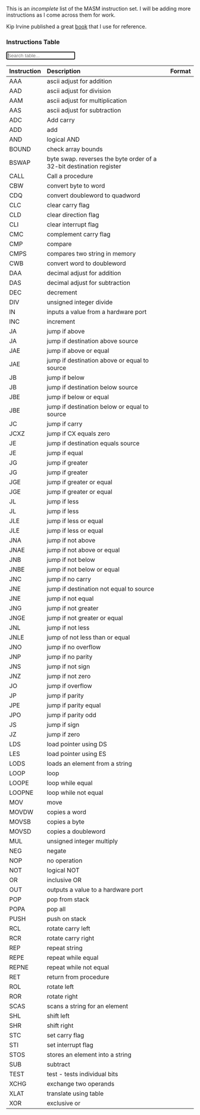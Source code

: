 This is an *incomplete* list of the MASM instruction set. I will be adding more instructions as I come across them for work. 

Kip Irvine published a great [book](http://index-of.es/Programming/Assembly/Assembly%20Language%20for%20x86%20Processors%206th%20Ed.pdf) that I use for reference.

### Instructions Table



<div class="input-group mt-3 mb-3">
<div class="input-group-prepend">
<span class="input-group-text"><i class='bx bx-search'></i></span>
</div>
<input type="text" class="tablesearch-input form-control" data-tablesearch-table="#data-table" placeholder="Search table..." autofocus>
</div>






Instruction | Description | Format
:--- | :--- | :---
AAA | ascii adjust for addition |  &nbsp;
AAD | ascii adjust for division |  &nbsp;
AAM | ascii adjust for multiplication |  &nbsp;
AAS | ascii adjust for subtraction |  &nbsp;
ADC | Add carry | &nbsp;
ADD | add |  &nbsp;
AND | logical AND |  &nbsp;
BOUND | check array bounds |  &nbsp;
BSWAP | byte swap. reverses the byte order of a 32-bit destination register | &nbsp;
CALL | Call a procedure |  &nbsp;
CBW | convert byte to word |  &nbsp;
CDQ | convert doubleword to quadword |  &nbsp;
CLC | clear carry flag |  &nbsp;
CLD | clear direction flag |  &nbsp;
CLI | clear interrupt flag |  &nbsp;
CMC | complement carry flag |  &nbsp;
CMP | compare |  &nbsp;
CMPS | compares two string in memory |  &nbsp;
CWB | convert word to doubleword |  &nbsp;
DAA | decimal adjust for addition |  &nbsp;
DAS | decimal adjust for subtraction |  &nbsp;
DEC | decrement |  &nbsp;
DIV | unsigned integer divide &nbsp;
IN | inputs a value from a hardware port |  &nbsp;
INC | increment |  &nbsp;
JA | jump if above |  &nbsp;
JA | jump if destination above source &nbsp;
JAE | jump if above or equal |  &nbsp;
JAE | jump if destination above or equal to source &nbsp;
JB | jump if below |  &nbsp;
JB | jump if destination below source &nbsp;
JBE | jump if below or equal |  &nbsp;
JBE | jump if destination below or equal to source &nbsp;
JC | jump if carry |  &nbsp;
JCXZ | jump if CX equals zero |  &nbsp;
JE | jump if destination equals source &nbsp;
JE | jump if equal |  &nbsp;
JG | jump if greater |  &nbsp;
JG | jump if greater |  &nbsp;
JGE | jump if greater or equal |  &nbsp;
JGE | jump if greater or equal |  &nbsp;
JL | jump if less |  &nbsp;
JL | jump if less |  &nbsp;
JLE | jump if less or equal |  &nbsp;
JLE | jump if less or equal |  &nbsp;
JNA | jump if not above |  &nbsp;
JNAE | jump if not above or equal |  &nbsp;
JNB | jump if not below |  &nbsp;
JNBE | jump if not below or equal |  &nbsp;
JNC | jump if no carry |  &nbsp;
JNE | jump if destination not equal to source &nbsp;
JNE | jump if not equal |  &nbsp;
JNG | jump if not greater |  &nbsp;
JNGE | jump if not greater or equal |  &nbsp;
JNL | jump if not less |  &nbsp;
JNLE | jump of not less than or equal |  &nbsp;
JNO | jump if no overflow |  &nbsp;
JNP | jump if no parity |  &nbsp;
JNS | jump if not sign |  &nbsp;
JNZ | jump if not zero |  &nbsp;
JO | jump if overflow |  &nbsp;
JP | jump if parity |  &nbsp;
JPE | jump if parity equal |  &nbsp;
JPO | jump if parity odd |  &nbsp;
JS | jump if sign |  &nbsp;
JZ | jump if zero |  &nbsp;
LDS | load pointer using DS |  &nbsp;
LES | load pointer using ES |  &nbsp;
LODS | loads an element from a string |  &nbsp;
LOOP | loop |  &nbsp;
LOOPE | loop while equal |  &nbsp;
LOOPNE | loop while not equal |  &nbsp;
MOV | move |  &nbsp;
MOVDW | copies a word |  &nbsp;
MOVSB | copies a byte |  &nbsp;
MOVSD | copies a doubleword |  &nbsp;
MUL | unsigned integer multiply |  &nbsp;
NEG | negate |  &nbsp;
NOP | no operation |  &nbsp;
NOT | logical NOT |  &nbsp;
OR | inclusive OR |  &nbsp;
OUT | outputs a value to a hardware port |  &nbsp;
POP | pop from stack |  &nbsp;
POPA | pop all |  &nbsp;
PUSH | push on stack |  &nbsp;
RCL | rotate carry left |  &nbsp;
RCR | rotate carry right |  &nbsp;
REP | repeat string |  &nbsp;
REPE | repeat while equal |  &nbsp;
REPNE | repeat while not equal |  &nbsp;
RET | return from procedure |  &nbsp;
ROL | rotate left |  &nbsp;
ROR | rotate right |  &nbsp;
SCAS | scans a string for an element |  &nbsp;
SHL | shift left |  &nbsp;
SHR | shift right |  &nbsp;
STC | set carry flag |  &nbsp;
STI | set interrupt flag |  &nbsp;
STOS | stores an element into a string |  &nbsp;
SUB | subtract |  &nbsp;
TEST | test - tests individual bits |  &nbsp;
XCHG | exchange two operands |  &nbsp;
XLAT | translate using table |  &nbsp;
XOR | exclusive or | &nbsp;








<script>
    $(document).ready(function() {
        $('table').attr('id', 'data-table');
        $('table').addClass('tablesearch-table').addClass('tablesort');
    });
</script>